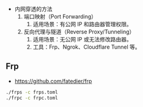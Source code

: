 - 内网穿透的方法
    1. 端口映射（Port Forwarding）
        1. 适用场景：有公网 IP 和路由器管理权限。
    2. 反向代理与隧道（Reverse Proxy/Tunneling）
        1. 适用场景：无公网 IP 或无法修改路由器。
        2. 工具：Frp、Ngrok、Cloudflare Tunnel 等。

## Frp
- https://github.com/fatedier/frp
```sh
./frps -c frps.toml
./frpc -c frpc.toml
```